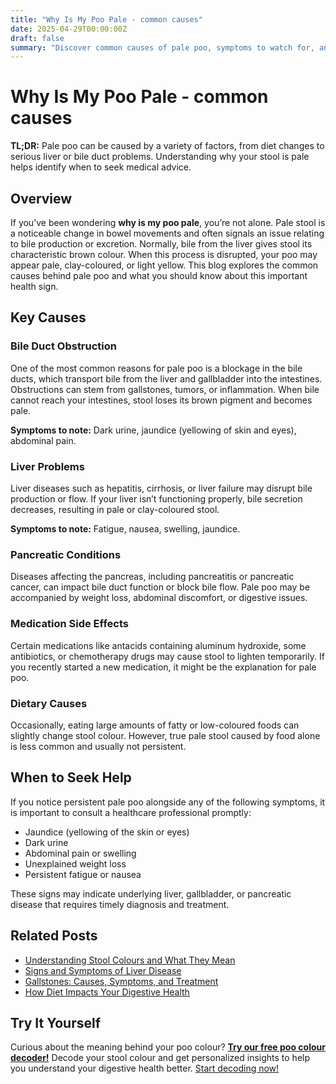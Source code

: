 ```yaml
---
title: "Why Is My Poo Pale - common causes"
date: 2025-04-29T00:00:00Z
draft: false
summary: "Discover common causes of pale poo, symptoms to watch for, and when to see a doctor for potential liver or digestive issues."
---
```


# Why Is My Poo Pale - common causes

**TL;DR:** Pale poo can be caused by a variety of factors, from diet changes to serious liver or bile duct problems. Understanding why your stool is pale helps identify when to seek medical advice.

## Overview

If you’ve been wondering **why is my poo pale**, you’re not alone. Pale stool is a noticeable change in bowel movements and often signals an issue relating to bile production or excretion. Normally, bile from the liver gives stool its characteristic brown colour. When this process is disrupted, your poo may appear pale, clay-coloured, or light yellow. This blog explores the common causes behind pale poo and what you should know about this important health sign.

## Key Causes

### Bile Duct Obstruction

One of the most common reasons for pale poo is a blockage in the bile ducts, which transport bile from the liver and gallbladder into the intestines. Obstructions can stem from gallstones, tumors, or inflammation. When bile cannot reach your intestines, stool loses its brown pigment and becomes pale.

**Symptoms to note:** Dark urine, jaundice (yellowing of skin and eyes), abdominal pain.

### Liver Problems

Liver diseases such as hepatitis, cirrhosis, or liver failure may disrupt bile production or flow. If your liver isn’t functioning properly, bile secretion decreases, resulting in pale or clay-coloured stool.

**Symptoms to note:** Fatigue, nausea, swelling, jaundice.

### Pancreatic Conditions

Diseases affecting the pancreas, including pancreatitis or pancreatic cancer, can impact bile duct function or block bile flow. Pale poo may be accompanied by weight loss, abdominal discomfort, or digestive issues.

### Medication Side Effects

Certain medications like antacids containing aluminum hydroxide, some antibiotics, or chemotherapy drugs may cause stool to lighten temporarily. If you recently started a new medication, it might be the explanation for pale poo.

### Dietary Causes

Occasionally, eating large amounts of fatty or low-coloured foods can slightly change stool colour. However, true pale stool caused by food alone is less common and usually not persistent.

## When to Seek Help

If you notice persistent pale poo alongside any of the following symptoms, it is important to consult a healthcare professional promptly:

- Jaundice (yellowing of the skin or eyes)
- Dark urine
- Abdominal pain or swelling
- Unexplained weight loss
- Persistent fatigue or nausea

These signs may indicate underlying liver, gallbladder, or pancreatic disease that requires timely diagnosis and treatment.

## Related Posts



- [Understanding Stool Colours and What They Mean](#)
- [Signs and Symptoms of Liver Disease](#)
- [Gallstones: Causes, Symptoms, and Treatment](#)
- [How Diet Impacts Your Digestive Health](#)

## Try It Yourself

Curious about the meaning behind your poo colour? [**Try our free poo colour decoder!**](https://www.poopcolor.info) Decode your stool colour and get personalized insights to help you understand your digestive health better. [Start decoding now!](#)
```
